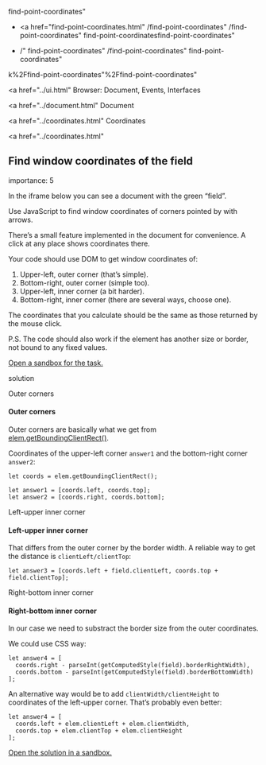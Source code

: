 find-point-coordinates"

- <a href="find-point-coordinates.html"
  /find-point-coordinates"
  /find-point-coordinates"
  find-point-coordinatesfind-point-coordinates"

<!-- -->

- /"
  find-point-coordinates"
  /find-point-coordinates"
  find-point-coordinates"

k%2Ffind-point-coordinates"%2Ffind-point-coordinates" </a>

<a href="../ui.html" Browser: Document, Events, Interfaces</span></a>

<a href="../document.html" Document</span></a>

<a href="../coordinates.html" Coordinates</span></a>

<a href="../coordinates.html"

## Find window coordinates of the field

<span class="task__importance" title="How important is the task, from 1 to 5">importance: 5</span>

In the iframe below you can see a document with the green “field”.

Use JavaScript to find window coordinates of corners pointed by with arrows.

There’s a small feature implemented in the document for convenience. A click at any place shows coordinates there.

<a href="https://en.js.cx/task/find-point-coordinates/source/" class="toolbar__button toolbar__button_external" title="open in new window"></a>

<a href="https://plnkr.co/edit/EDtjdNk6S43g1SAB?p=preview" class="toolbar__button toolbar__button_edit" title="open in sandbox"></a>

Your code should use DOM to get window coordinates of:

1.  Upper-left, outer corner (that’s simple).
2.  Bottom-right, outer corner (simple too).
3.  Upper-left, inner corner (a bit harder).
4.  Bottom-right, inner corner (there are several ways, choose one).

The coordinates that you calculate should be the same as those returned by the mouse click.

P.S. The code should also work if the element has another size or border, not bound to any fixed values.

[Open a sandbox for the task.](https://plnkr.co/edit/EDtjdNk6S43g1SAB?p=preview)

solution

Outer corners

#### Outer corners

Outer corners are basically what we get from [elem.getBoundingClientRect()](https://developer.mozilla.org/en-US/docs/DOM/element.getBoundingClientRect).

Coordinates of the upper-left corner `answer1` and the bottom-right corner `answer2`:

    let coords = elem.getBoundingClientRect();

    let answer1 = [coords.left, coords.top];
    let answer2 = [coords.right, coords.bottom];

Left-upper inner corner

#### Left-upper inner corner

That differs from the outer corner by the border width. A reliable way to get the distance is `clientLeft/clientTop`:

    let answer3 = [coords.left + field.clientLeft, coords.top + field.clientTop];

Right-bottom inner corner

#### Right-bottom inner corner

In our case we need to substract the border size from the outer coordinates.

We could use CSS way:

    let answer4 = [
      coords.right - parseInt(getComputedStyle(field).borderRightWidth),
      coords.bottom - parseInt(getComputedStyle(field).borderBottomWidth)
    ];

An alternative way would be to add `clientWidth/clientHeight` to coordinates of the left-upper corner. That’s probably even better:

    let answer4 = [
      coords.left + elem.clientLeft + elem.clientWidth,
      coords.top + elem.clientTop + elem.clientHeight
    ];

[Open the solution in a sandbox.](https://plnkr.co/edit/K35otM66PlWyBgbb?p=preview)
